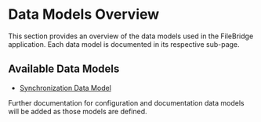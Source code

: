 
# Data Models Overview

This section provides an overview of the data models used in the FileBridge application. Each data model is documented in its respective sub-page.

## Available Data Models

- [Synchronization Data Model](./001_sychronization/documention.md)

Further documentation for configuration and documentation data models will be added as those models are defined.
